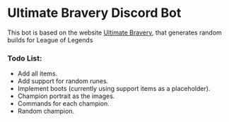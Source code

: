 # Ultimate Bravery Discord Bot
This bot is based on the website [Ultimate Bravery](https://ultimate-bravery.net), that generates random builds for League of Legends

### Todo List:
- Add all items.
- Add support for random runes.
- Implement boots (currently using support items as a placeholder).
- Champion portrait as the images.
- Commands for each champion.
- Random champion.